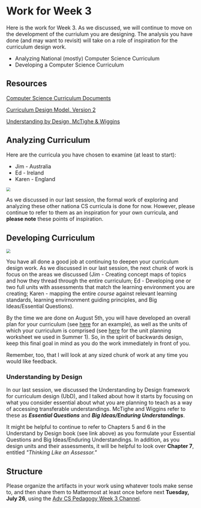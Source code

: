 # Work for Week 3

Here is the work for Week 3. As we discussed, we will continue to move on the development of the curriulum you are designing. The analysis you have done (and may want to revisit) will take on a role of inspiration for the curriculum design work.
* Analyzing National (mostly) Computer Science Curriculum
* Developing a Computer Science Curriculum



## Resources 

[Computer Science Curriculum Documents](https://github.com/drardito/CS_Ed_Pedagogy_Summer_2022/blob/main/National%20Computer%20ScienceTechnology%20Curricula.md)

[Curriculum Design Model, Version 2](https://cmapscloud.ihmc.us/viewer/cmap/1Y74YZQ2D-2BHBYL0-455)

[Understanding by Design, McTighe & Wiggins](https://www.dropbox.com/s/84bxwxfyrnqkv9m/Understanding-by-Design-Expanded-2nd-Edition.pdf?dl=0)

## Analyzing Curriculum

Here are the curricula you have chosen to examine (at least to start):

* Jim - Australia
* Ed - Ireland
* Karen - England

<img src="https://images.unsplash.com/photo-1586941962765-d3896cc85ac8?ixlib=rb-1.2.1&ixid=MnwxMjA3fDB8MHxwaG90by1wYWdlfHx8fGVufDB8fHx8&auto=format&fit=crop&w=1170&q=80" style="zoom:67%;" />

As we discussed in our last session, the formal work of exploring and analyzing these other nationa CS curricula is done for now. However, please continue to refer to them as an inspiration for your own curricula, and **please note** these points of inspiration.


## Developing Curriculum

<img src="https://images.unsplash.com/photo-1618385418700-35dc948cdeec?ixlib=rb-1.2.1&ixid=MnwxMjA3fDB8MHxwaG90by1wYWdlfHx8fGVufDB8fHx8&auto=format&fit=crop&w=1170&q=80" style="zoom:67%;" />

You have all done a good job at continuing to deepen your curriculum design work. As we discussed in our last session, the next chunk of work is focus on the areas we discussed (Jim - Creating concept maps of topics and how they thread through the entire curriculum; Ed - Developing one or two full units with assessments that match the learning environment you are creating; Karen - mapping the entire *course* against relevant learning standards, learning envirnonment guiding principles, and Big Ideas/Essential Questions).

By the time we are done on August 5th, you will have developed an overall plan for your curriculum (see [here](https://github.com/drardito/CS_Ed_Pedagogy_Summer_2022/blob/main/Bartlett%20Environmental%20Course%20Curriculum.pdf) for an example), as well as the units of which your curriculum is comprised (see [here](https://docs.google.com/document/d/1lQpZdLgIvW9EtHDwPPsEsGUIFyibxw_8hwX65xdOZq0/edit?usp=sharing) for the unit planning worksheet we used in Summer 1). So, in the spirit of backwards design, keep this final goal in mind as you do the work immediately in front of you.

Remember, too, that I will look at any sized chunk of work at any time you would like feedback.


### Understanding by Design
In our last session, we discussed the Understanding by Design framework for curriculum design (UbD), and I talked about how it starts by focusing on what you consider essential about what you are planning to teach as a way of accessing transferable understandings. McTighe and Wiggins refer to these as ***Essential Questions*** and ***Big Ideas/Enduring Understandings***.

It might be helpful to continue to refer to Chapters 5 and 6 in the Understand by Design book (see link above) as you formulate your Essential Questions and Big Ideas/Enduring Understandings. In addition, as you design units and their assessments, it will be helpful to look over **Chapter 7**, entitled *"Thinking Like an Assessor."*

## Structure

Please organize the artifacts in your work using whatever tools make sense to, and then share them to Mattermost at least once before next **Tuesday, July 26**, using the [Adv CS Pedagogy Week 3 Channel](https://gardito-mattermost.us.reclaim.cloud/cspedagogy/channels/adv-cs-pedagogy-week-3).


